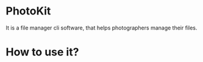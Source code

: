 # PhotoKit
It is a file manager cli software, that helps photographers manage their files.

# How to use it?

